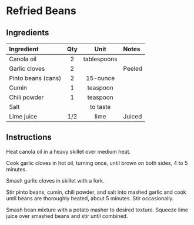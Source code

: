 # Refried Beans

## Ingredients
| Ingredient         | Qty  | Unit       | Notes               |
|:-------------------|:----:|:----------:|:--------------------|
| Canola oil         | 2    | tablespoons|                    |
| Garlic cloves      | 2    |            | Peeled               |
| Pinto beans (cans)| 2    | 15-ounce   |                    |
| Cumin              | 1    | teaspoon   |                    |
| Chili powder       | 1    | teaspoon   |                    |
| Salt               |      | to taste   |                    |
| Lime juice         | 1/2  | lime       | Juiced               |
                                                                                    

## Instructions
Heat canola oil in a heavy skillet over medium heat.

Cook garlic cloves in hot oil, turning once, until brown on both sides, 4 to 5 minutes.

Smash garlic cloves in skillet with a fork.

Stir pinto beans, cumin, chili powder, and salt into mashed garlic and cook until beans are thoroughly heated, about 5 minutes. Stir occasionally.

Smash bean mixture with a potato masher to desired texture. Squeeze lime juice over smashed beans and stir until combined.